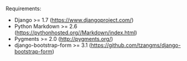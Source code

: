 Requirements:

* Django >= 1.7 (https://www.djangoproject.com/)
* Python Markdown >= 2.6 (https://pythonhosted.org//Markdown/index.html)
* Pygments >= 2.0 (http://pygments.org/)
* django-bootstrap-form >= 3.1 (https://github.com/tzangms/django-bootstrap-form)